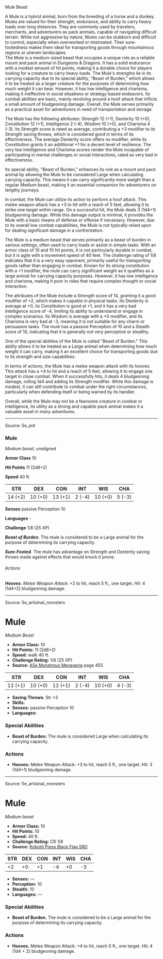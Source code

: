 <MonsterName/>Mule</MonsterName>
<CreatureType/>Beast</CreatureType>

<summary>A Mule is a hybrid animal, born from the breeding of a horse and a donkey. Mules are valued for their strength, endurance, and ability to carry heavy loads over long distances. They are commonly used by travelers, merchants, and adventurers as pack animals, capable of navigating difficult terrain. While not aggressive by nature, Mules can be stubborn and difficult to control, especially when overworked or mistreated. Their sure-footedness makes them ideal for transporting goods through mountainous regions or uneven landscapes.</summary>

<summary>The Mule is a medium-sized beast that occupies a unique role as a reliable mount and pack animal in Dungeons & Dragons. It has a solid endurance with a modest amount of hit points, making it a durable choice for players looking for a creature to carry heavy loads. The Mule's strengths lie in its carrying capacity due to its special ability, "Beast of Burden," which allows it to be treated as a larger creature for the purposes of determining how much weight it can bear. However, it has low intelligence and charisma, making it ineffective in social situations or strategy-based endeavors. Its combat abilities are basic, mainly revolving around a hoof attack that inflicts a small amount of bludgeoning damage. Overall, the Mule serves primarily as a practical asset for adventurers in need of transportation and storage.</summary>

<detail>

The Mule has the following attributes: Strength 12 (+1), Dexterity 10 (+0), Constitution 12 (+1), Intelligence 2 (-4), Wisdom 10 (+0), and Charisma 4 (-3). Its Strength score is rated as average, contributing a +3 modifier to its Strength saving throws, which is considered good in terms of its effectiveness. The average Dexterity score offers no modifier, while its Constitution grants it an additional +1 for a decent level of resilience. The very low Intelligence and Charisma scores render the Mule incapable of participating in mental challenges or social interactions, rated as very bad in effectiveness.

Its special ability, "Beast of Burden," enhances its role as a mount and pack animal by allowing the Mule to be considered Large when calculating carrying capacity. This means it can carry significantly more weight than a regular Medium beast, making it an essential companion for adventurers on lengthy journeys.

In combat, the Mule can utilize its action to perform a hoof attack. This melee weapon attack has a +3 to hit with a reach of 5 feet, allowing it to strike one target within range. On a successful hit, the Mule deals 3 (1d4+1) bludgeoning damage. While this damage output is minimal, it provides the Mule with a basic means of defense or offense if necessary. However, due to its overall low combat capabilities, the Mule is not typically relied upon for dealing significant damage in a confrontation.

The Mule is a medium beast that serves primarily as a beast of burden in various settings, often used to carry loads or assist in simple tasks. With an armor class of 10 and 10 hit points, it is not particularly durable in combat, but it is agile with a movement speed of 40 feet. The challenge rating of 1/8 indicates that it is a very easy opponent, primarily useful for transporting goods rather than engaging in combat. Known for its strong constitution with a +1 modifier, the mule can carry significant weight as it qualifies as a large animal for carrying capacity purposes. However, it has low intelligence and charisma, making it poor in roles that require complex thought or social interaction.

The attributes of the Mule include a Strength score of 14, granting it a good modifier of +2, which makes it capable in physical tasks. Its Dexterity is average at +0, its Constitution is good at +1, and it has a very bad Intelligence score of -4, limiting its ability to understand or engage in complex scenarios. Its Wisdom is average with a +0 modifier, and its Charisma is very bad at -3, meaning it is not suitable for any charm or persuasion tasks. The mule has a passive Perception of 10 and a Stealth score of 10, indicating that it is generally not very perceptive or stealthy.

One of the special abilities of the Mule is called "Beast of Burden." This ability allows it to be treated as a Large animal when determining how much weight it can carry, making it an excellent choice for transporting goods due to its strength and size capabilities.

In terms of actions, the Mule has a melee weapon attack with its hooves. This attack has a +4 to hit and a reach of 5 feet, allowing it to engage one target in close combat. When it successfully hits, it deals 4 bludgeoning damage, rolling 1d4 and adding its Strength modifier. While this damage is modest, it can still contribute to combat under the right circumstances, particularly when defending itself or being warned by its handler.

Overall, while the Mule may not be a fearsome creature in combat or intelligence, its utility as a strong and capable pack animal makes it a valuable asset in many adventures.</detail>



---

Source: 5e_srd

### Mule

*Medium beast, unaligned*

**Armor Class** 10

**Hit Points** 11 (2d8+2)

**Speed** 40 ft.

| STR     | DEX     | CON     | INT    | WIS     | CHA    |
|---------|---------|---------|--------|---------|--------|
| 14 (+2) | 10 (+0) | 13 (+1) | 2 (-4) | 10 (+0) | 5 (-3) |

**Senses** passive Perception 10

**Languages** -

**Challenge** 1/8 (25 XP)

***Beast of Burden***. The mule is considered to be a Large animal for the purpose of determining its carrying capacity.

***Sure-Footed***. The mule has advantage on Strength and Dexterity saving throws made against effects that would knock it prone.

###### Actions

***Hooves***. *Melee Weapon Attack:* +2 to hit, reach 5 ft., one target. *Hit:* 4 (1d4+2) bludgeoning damage.



---

Source: 5e_artisinal_monsters

# Mule

*Medium* *Beast*

- **Armor Class:** 10
- **Hit Points:** 11 (2d8+2)
- **Speed:** walk 40 ft.
- **Challenge Rating:** 1/8 (25 XP)
- **Source:** [A5e Monstrous Menagerie](https://enpublishingrpg.com/products/level-up-monstrous-menagerie-a5e) page 455

| STR | DEX | CON | INT | WIS | CHA |
| --- | --- | --- | --- | --- | --- |
| 12 (+1) | 10 (+0) | 12 (+1) | 2 (-4) | 10 (+0) | 4 (-3) |

- **Saving Throws**: Str +3
- **Skills:** 
- **Senses:** passive Perception 10
- **Languages:** 

### Special Abilities

- **Beast of Burden:** The mule is considered Large when calculating its carrying capacity.

### Actions

- **Hooves:** Melee Weapon Attack: +3 to hit, reach 5 ft., one target. Hit: 3 (1d4+1) bludgeoning damage.






---

Source: 5e_artisinal_monsters

# Mule

*Medium beast*

- **Armor Class:** 10
- **Hit Points:** 10
- **Speed:** 40 ft.
- **Challenge Rating:** CR 1/8
- **Source:** [Kobold Press Black Flag SRD](https://koboldpress.com/black-flag-roleplaying/)

| STR | DEX | CON | INT | WIS | CHA |
| --- | --- | --- | --- | --- | --- |
| +2 | +0 | +1 | -4 | +0 | -3 |

- **Senses:** —
- **Perception:** 10
- **Stealth:** 10
- **Languages:** —

### Special Abilities

- **Beast of Burden.** The mule is considered to be a Large animal for the purpose of determining its carrying capacity.

### Actions

- **Hooves.** Melee Weapon Attack: +4 to hit, reach 5 ft., one target. Hit: 4 (1d4 + 2) bludgeoning damage.



